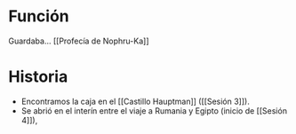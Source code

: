 # Función
Guardaba... [[Profecía de Nophru-Ka]]
# Historia
- Encontramos la caja en el [[Castillo Hauptman]] ([[Sesión 3]]).
- Se abrió en el interín entre el viaje a Rumania y Egipto (inicio de [[Sesión 4]]),